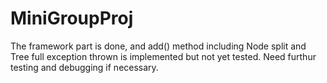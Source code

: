# MiniGroupProj

The framework part is done, and add() method including Node split and Tree full exception thrown is implemented but not yet tested.
Need furthur testing and debugging if necessary.
